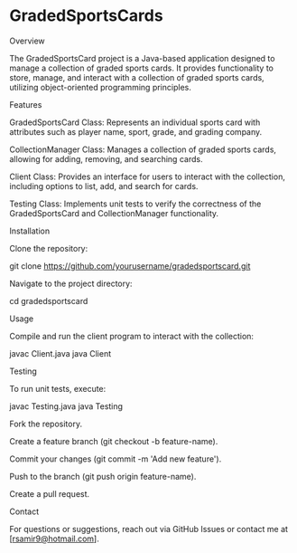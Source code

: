 # GradedSportsCards
Overview

The GradedSportsCard project is a Java-based application designed to manage a collection of graded sports cards. It provides functionality to store, manage, and interact with a collection of graded sports cards, utilizing object-oriented programming principles.

Features

GradedSportsCard Class: Represents an individual sports card with attributes such as player name, sport, grade, and grading company.

CollectionManager Class: Manages a collection of graded sports cards, allowing for adding, removing, and searching cards.

Client Class: Provides an interface for users to interact with the collection, including options to list, add, and search for cards.

Testing Class: Implements unit tests to verify the correctness of the GradedSportsCard and CollectionManager functionality.

Installation

Clone the repository:

git clone https://github.com/yourusername/gradedsportscard.git

Navigate to the project directory:

cd gradedsportscard

Usage

Compile and run the client program to interact with the collection:

javac Client.java
java Client

Testing

To run unit tests, execute:

javac Testing.java
java Testing

Fork the repository.

Create a feature branch (git checkout -b feature-name).

Commit your changes (git commit -m 'Add new feature').

Push to the branch (git push origin feature-name).

Create a pull request.

Contact

For questions or suggestions, reach out via GitHub Issues or contact me at [rsamir9@hotmail.com].


